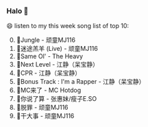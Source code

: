 

### Halo 👋

😄 listen to my this week song list of top 10:

0. 🌈Jungle - 顽童MJ116
1. 🌈迷途羔羊 (Live) - 顽童MJ116
2. 🌈Same Ol' - The Heavy
3. 🌈Next Level - 江静（呆宝静）
4. 🌈CPR - 江静（呆宝静）
5. 🌈Bonus Track : I'm a Rapper - 江静（呆宝静）
6. 🌈MC来了 - MC Hotdog
7. 🌈你说了算 - 张惠妹/瘦子E.SO
8. 🌈脱罪 - 顽童MJ116
9. 🌈干大事  - 顽童MJ116


